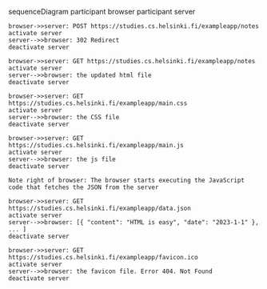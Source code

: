 sequenceDiagram
participant browser
participant server

    browser->>server: POST https://studies.cs.helsinki.fi/exampleapp/notes
    activate server
    server-->>browser: 302 Redirect
    deactivate server

    browser->>server: GET https://studies.cs.helsinki.fi/exampleapp/notes
    activate server
    server-->>browser: the updated html file
    deactivate server

    browser->>server: GET https://studies.cs.helsinki.fi/exampleapp/main.css
    activate server
    server-->>browser: the CSS file
    deactivate server

    browser->>server: GET https://studies.cs.helsinki.fi/exampleapp/main.js
    activate server
    server-->>browser: the js file
    deactivate server

    Note right of browser: The browser starts executing the JavaScript code that fetches the JSON from the server

    browser->>server: GET https://studies.cs.helsinki.fi/exampleapp/data.json
    activate server
    server-->>browser: [{ "content": "HTML is easy", "date": "2023-1-1" }, ... ]
    deactivate server

    browser->>server: GET https://studies.cs.helsinki.fi/exampleapp/favicon.ico
    activate server
    server-->>browser: the favicon file. Error 404. Not Found
    deactivate server
